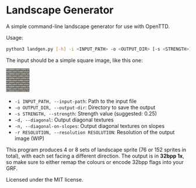 # Landscape Generator

A simple command-line landscape generator for use with OpenTTD.

Usage:

```sh
python3 landgen.py [-h] -i <INPUT_PATH> -o <OUTPUT_DIR> [-s <STRENGTH>] [-d] [-n] [-r <RESOLUTION>]
```
The input should be a simple square image, like this one:

![input image](./test.png)

- `-i INPUT_PATH, --input-path`: Path to the input file
- `-o OUTPUT_DIR, --output-dir`: Directory to save the output
- `-s STRENGTH, --strength`: Strength value (suggested: 0.25)
- `-d, --diagonal`: Output diagonal textures
- `-n, --diagonal-on-slopes`: Output diagonal textures on slopes
- `-r RESOLUTION, --resolution RESOLUTION`: Resolution of the output image (WIP)

This program produces 4 or 8 sets of landscape sprite (76 or 152 sprites in total), with each set facing a different direction.
The output is in **32bpp 1x**, so make sure to either remap the colours or encode 32bpp flags into your GRF.

Licensed under the MIT license.

